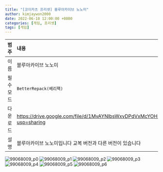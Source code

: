 ```yaml
---
title: "[코이카츠 프리셋] 블루아카이브 노노미"
author: kimjaywon2000
date: 2022-06-18 12:00:00 +0800
categories: [게임, 프리셋]
tags: [게임]
---
```


| 범주             | 내용            |
|:----------------|:---------------|
| 이름             | 블루아카이브 노노미  |
| 필수 모드         | `BetterRepack(베리팩)`       |
| 다운로드          | <https://drive.google.com/file/d/1MvAYNlbsWxvDPdVxMcYOH0v_9ObQ06Gv/view?usp=sharing> |
| 설명             | 블루아카이브 노노미입니다 교복 버전과 다른 버전이 있습니다   |

![99068009_p0](https://user-images.githubusercontent.com/76558033/174442184-859cb8ed-12ad-464d-9299-08eecf301a99.png)
![99068009_p1](https://user-images.githubusercontent.com/76558033/174442185-8b54558f-fe3e-497e-a736-efdea5281573.png)
![99068009_p2](https://user-images.githubusercontent.com/76558033/174442188-6a32d2ea-c9a8-470c-84df-ced189483787.png)
![99068009_p3](https://user-images.githubusercontent.com/76558033/174442189-09aba50e-e6f1-43c0-a238-ed326ed3ad89.png)
![99068009_p4](https://user-images.githubusercontent.com/76558033/174442192-5b37b6af-0164-4310-bc03-da5e45bb05f6.png)
![99068009_p5](https://user-images.githubusercontent.com/76558033/174442193-714fa465-769c-43b1-aadb-ebb5aab85e2b.png)
![99068009_p6](https://user-images.githubusercontent.com/76558033/174442196-a788d6c7-9cb7-4c20-aa66-be8cd7cae02f.png)
